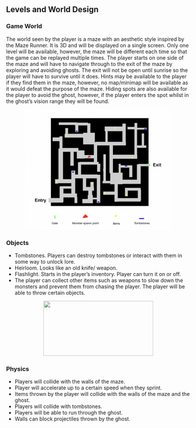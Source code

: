 ## Levels and World Design

### Game World 

The world seen by the player is a maze with an aesthetic style inspired by the Maze Runner. It is 3D and will be displayed on a single screen. Only one level will be available, however, the maze will be different each time so that the game can be replayed multiple times. The player starts on one side of the maze and will have to navigate through to the exit of the maze by exploring and avoiding ghosts. The exit will not be open until sunrise so the player will have to survive until it does. Hints may be available to the player if they find them in the maze, however, no map/minimap will be available as it would defeat the purpose of the maze. Hiding spots are also available for the player to avoid the ghost, however, if the player enters the spot whilst in the ghost’s vision range they will be found.

<p align="center">
  <img src="Images/ExampleMaze.png" width=400>
</p>


### Objects 

- Tombstones. Players can destroy tombstones or interact with them in some way to unlock lore. 
- Heirloom. Looks like an old knife/ weapon. 
- Flashlight. Starts in the player’s inventory. Player can turn it on or off.
- The player can collect other items such as weapons to slow down the monsters and prevent them from chasing the player. The player will be able to throw certain objects.

<p align="center">
  <img src="Images/PlayerHoldingWeapon.gif" width=300 height=150>
</p>


### Physics 

- Players will collide with the walls of the maze.
- Player will accelerate up to a certain speed when they sprint. 
- Items thrown by the player will collide with the walls of the maze and the ghost.
- Players will collide with tombstones.
- Players will be able to run through the ghost. 
- Walls can block projectiles thrown by the ghost.

